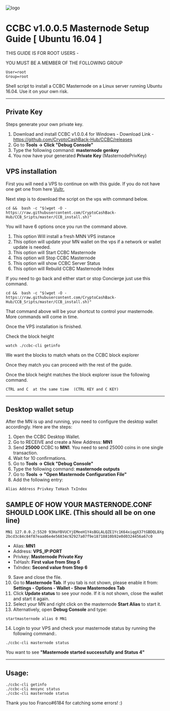 ![logo](https://github.com/CryptoCashBack-Hub/CCBC/blob/master/src/qt/res/images/ccbc_logo_horizontal.png)

# CCBC v1.0.0.5 Masternode Setup Guide [ Ubuntu 16.04 ]

THIS GUIDE IS FOR ROOT USERS -

YOU MUST BE A MEMBER OF THE FOLLOWING GROUP
```
User=root
Group=root
```

Shell script to install a CCBC Masternode on a Linux server running Ubuntu 16.04. Use it on your own risk.
***

## Private Key


Steps generate your own private key. 
1.  Download and install CCBC v1.0.0.4 for Windows -   Download Link  - https://github.com/CryptoCashBack-Hub/CCBC/releases
2.  Go to **Tools -> Click "Debug Console"** 
3.  Type the following command: **masternode genkey**  
4. You now have your generated **Private Key**  (MasternodePrivKey)


## VPS installation
First you will need a VPS to continue on with this guide. If you do not have one get one from here [Vultr.](https://www.vultr.com/?ref=7424168)

Next step is to download the script on the vps with command below.
```
cd &&  bash -c "$(wget -O - https://raw.githubusercontent.com/CryptoCashBack-Hub/CCB_Sripts/master/CCB_install.sh)"
```

You will have 6 options once you run the command above.
1. This option Will install a fresh MNN VPS instance
2. This option will update your MN wallet on the vps if a network or wallet update is needed.
3. This option will Start CCBC Masternode
4. This option will Stop CCBC Masternode
5. This option will show CCBC Server Status
6. This option will Rebuild CCBC Masternode Index


If you need to go back and either start or stop Concierge just use this command.
```
cd &&  bash -c "$(wget -O - https://raw.githubusercontent.com/CryptoCashBack-Hub/CCB_Sripts/master/CCB_install.sh)"
```
That command above will be your shortcut to control your masternode. 
More commands will come in time.

Once the VPS installation is finished.

Check the block height

```
watch ./ccbc-cli getinfo
```

We want the blocks to match whats on the CCBC block explorer

Once they match you can proceed with the rest of the guide.



Once the block height matches the block explorer issue the following command.
```
CTRL and C  at the same time  (CTRL KEY and C KEY)
```
***

## Desktop wallet setup  

After the MN is up and running, you need to configure the desktop wallet accordingly. Here are the steps:  
1. Open the CCBC Desktop Wallet.  
2. Go to RECEIVE and create a New Address: **MN1**  
3. Send **25000** CCBC to **MN1**. You need to send 25000 coins in one single transaction.
4. Wait for 10 confirmations.  
5. Go to **Tools -> Click "Debug Console"** 
6. Type the following command: **masternode outputs**  
7. Go to  **Tools -> "Open Masternode Configuration File"**
8. Add the following entry:
```
Alias Address Privkey TxHash TxIndex
```
## SAMPLE OF HOW YOUR MASTERNODE.CONF SHOULD LOOK LIKE.  (This should all be on one line)  

```
MN1 127.0.0.2:5520 93HaYBVUCYjEMeeH1Y4sBGLALQZE1Yc1K64xiqgX37tGBDQL8Xg 2bcd3c84c84f87eaa86e4e56834c92927a07f9e18718810b92e0d0324456a67c0
```


* Alias: **MN1**
* Address: **VPS_IP:PORT**
* Privkey: **Masternode Private Key**
* TxHash: **First value from Step 6**
* TxIndex:  **Second value from Step 6**
9. Save and close the file.
10. Go to **Masternode Tab**. 
If you tab is not shown, please enable it from: **Settings - Options - Wallet - Show Masternodes Tab**
11. Click **Update status** to see your node. If it is not shown, close the wallet and start it again. 
12. Select your MN and right click on the masternode **Start Alias** to start it.
13. Alternatively, open **Debug Console** and type:

```
startmasternode alias 0 MN1 
``` 

14. Login to your VPS and check your masternode status by running the following command:.

```
./ccbc-cli masternode status
```

You want to see **"Masternode started successfully and Status 4"**

***

## Usage:

```
./ccbc-cli getinfo
./ccbc-cli mnsync status
./ccbc-cli masternode status
```
  
Thank you too Franco#6184 for catching some errors! :)
